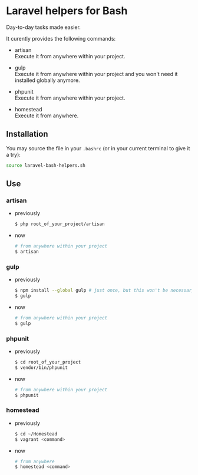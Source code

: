 Laravel helpers for Bash
========================

Day-to-day tasks made easier.

It curently provides the following commands:

- artisan  
    Execute it from anywhere within your project.

- gulp  
    Execute it from anywhere within your project and you won't need it installed globally anymore.

- phpunit  
    Execute it from anywhere within your project.

- homestead  
    Execute it from anywhere.


## Installation

You may source the file in your `.bashrc` (or in your current terminal to give it a try):

```bash
source laravel-bash-helpers.sh
```

## Use

### artisan

* previously

    ```bash
    $ php root_of_your_project/artisan
    ```

* now

    ```bash
    # from anywhere within your project
    $ artisan
    ```

### gulp

* previously

    ```bash
    $ npm install --global gulp # just once, but this won't be necessary anymore
    $ gulp
    ```

* now

    ```bash
    # from anywhere within your project
    $ gulp
    ```

### phpunit

* previously

  ```bash
  $ cd root_of_your_project
  $ vendor/bin/phpunit
  ```

* now

  ```bash
  # from anywhere within your project
  $ phpunit
  ```

### homestead

* previously

    ```bash
    $ cd ~/Homestead
    $ vagrant <command>
    ```

* now

    ```bash
    # from anywhere
    $ homestead <command>
    ```
